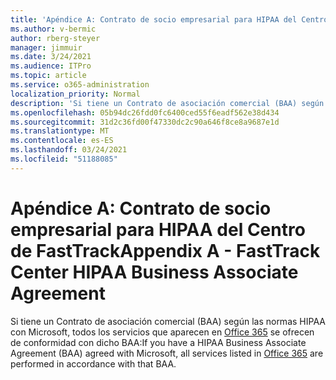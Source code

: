 ```yaml
---
title: 'Apéndice A: Contrato de socio empresarial para HIPAA del Centro de FastTrack'
ms.author: v-bermic
author: rberg-steyer
manager: jimmuir
ms.date: 3/24/2021
ms.audience: ITPro
ms.topic: article
ms.service: o365-administration
localization_priority: Normal
description: 'Si tiene un Contrato de asociación comercial (BAA) según las normas HIPAA con Microsoft para los servicios de FastTrack, todos los servicios que aparecen en FastTrack Center Benefit for Office 365 se incluyen en ese BAA excepto:'
ms.openlocfilehash: 05b94dc26fdd0fc6400ced55f6eadf562e38d434
ms.sourcegitcommit: 31d2c36fd00f47330dc2c90a646f8ce8a9687e1d
ms.translationtype: MT
ms.contentlocale: es-ES
ms.lasthandoff: 03/24/2021
ms.locfileid: "51188085"
---
```

# <a name="appendix-a---fasttrack-center-hipaa-business-associate-agreement"></a><span data-ttu-id="69500-103">Apéndice A: Contrato de socio empresarial para HIPAA del Centro de FastTrack</span><span class="sxs-lookup"><span data-stu-id="69500-103">Appendix A - FastTrack Center HIPAA Business Associate Agreement</span></span>

<span data-ttu-id="69500-104">Si tiene un Contrato de asociación comercial (BAA) según las normas HIPAA con Microsoft, todos los servicios que aparecen en [Office 365](products-and-capabilities.md#office-365) se ofrecen de conformidad con dicho BAA:</span><span class="sxs-lookup"><span data-stu-id="69500-104">If you have a HIPAA Business Associate Agreement (BAA) agreed with Microsoft, all services listed in [Office 365](products-and-capabilities.md#office-365) are performed in accordance with that BAA.</span></span>


